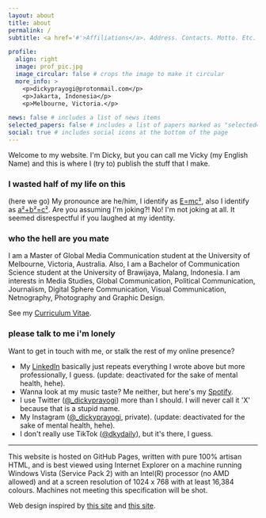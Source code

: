 ```yaml
---
layout: about
title: about
permalink: /
subtitle: <a href='#'>Affiliations</a>. Address. Contacts. Motto. Etc.

profile:
  align: right
  image: prof_pic.jpg
  image_circular: false # crops the image to make it circular
  more_info: >
    <p>dickyprayogi@protonmail.com</p>
    <p>Jakarta, Indonesia</p>
    <p>Melbourne, Victoria.</p>

news: false # includes a list of news items
selected_papers: false # includes a list of papers marked as "selected={true}"
social: true # includes social icons at the bottom of the page
---
```


Welcome to my website. I'm Dicky, but you can call me Vicky (my English Name) and this is where I (try to) publish the stuff that I make.

### I wasted half of my life on this
(here we go) My pronounce are he/him, I identify as [E=mc²](https://www.britannica.com/science/E-mc2-equation), also I identify as [a²+b²=c²](https://www.britannica.com/science/Pythagorean-theorem). Are you assuming I'm joking?! No! I'm not joking at all. It seemed disrespectful if you laughed at my identity.

### who the hell are you mate
I am a Master of Global Media Communication student at the University of Melbourne, Victoria, Australia. Also, I am a Bachelor of Communication Science student at the University of Brawijaya, Malang, Indonesia. I am interests in Media Studies, Global Communication, Political Communication, Journalism, Digital Sphere Communication, Visual Communication, Netnography, Photography and Graphic Design.

See my [Curriculum Vitae](https://dickyprayogi.github.io/cv).

### please talk to me i'm lonely
Want to get in touch with me, or stalk the rest of my online presence?

- My [LinkedIn](https://linkedin.com/in/dickyprayogi) basically just repeats everything I wrote above but more professionally, I guess. (update: deactivated for the sake of mental health, hehe).
- Wanna look at my music taste? Me neither, but here's my [Spotify](https://open.spotify.com/playlist/0SP4VjOT1uPkQFqQ7dIwze?si=cc7d38d038274cfc).
- I use Twitter ([@_dickyprayogi](https://x.com/_dickyprayogi)) more than I should. I will never call it 'X' because that is a stupid name.
- My Instagram ([@_dickyprayogi](https://instagram.com/_dickyprayogi), private). (update: deactivated for the sake of mental health, hehe).
- I don't really use TikTok ([@dkydaily](https://tiktok.com/@dkydaily)), but it's there, I guess.

---
This website is hosted on GitHub Pages, written with pure 100% artisan HTML, and is best viewed using Internet Explorer on a machine running Windows Vista (Service Pack 2) with an Intel(R) processor (no AMD allowed) and at a screen resolution of 1024 x 768 with at least 16,384 colours. Machines not meeting this specification will be shot.

Web design inspired by [this site](https://alshedivat.github.io/al-folio/) and [this site](https://hugosomb.github.io/).
